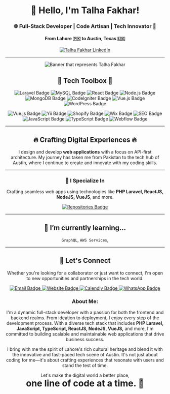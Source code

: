 <h1 align="center">👋 Hello, I'm Talha Fakhar!</h1>
<h3 align="center">🌐 Full-Stack Developer | Code Artisan | Tech Innovator 🚀</h3>
<h4 align="center">From Lahore 🇵🇰 to Austin, Texas 🇺🇸</h4>

<p align="center">
  <a href="https://www.linkedin.com/in/talhafakhar"><img src="https://img.shields.io/badge/LinkedIn-Talha%20Fakhar-blue?style=for-the-badge&logo=linkedin" alt="Talha Fakhar LinkedIn"></a>
</p>

---

<div align="center">
  <img src="https://talhafakhar.com/wp-content/uploads/2023/11/talhafakhar_banner.jpeg" alt="Banner that represents Talha Fakhar">
</div>

<h2 align="center">💼 Tech Toolbox 🧰</h2>

<p align="center">
  <!-- Laravel -->
  <img src="https://img.shields.io/badge/Laravel-F55247?style=for-the-badge&logo=laravel&logoColor=white" alt="Laravel Badge"/>
  <!-- MySQL -->
  <img src="https://img.shields.io/badge/MySQL-4479A1?style=for-the-badge&logo=mysql&logoColor=white" alt="MySQL Badge"/>
  <!-- React -->
  <img src="https://img.shields.io/badge/React-61DAFB?style=for-the-badge&logo=react&logoColor=black" alt="React Badge"/>
  <!-- Node.js -->
  <img src="https://img.shields.io/badge/Node.js-339933?style=for-the-badge&logo=node-dot-js&logoColor=white" alt="Node.js Badge"/>
  <!-- MongoDB -->
  <img src="https://img.shields.io/badge/MongoDB-47A248?style=for-the-badge&logo=mongodb&logoColor=white" alt="MongoDB Badge"/>
  <!-- CodeIgniter -->
  <img src="https://img.shields.io/badge/CodeIgniter-EF4223?style=for-the-badge&logo=codeigniter&logoColor=white" alt="CodeIgniter Badge"/>
  <!-- Vue.js -->
  <img src="https://img.shields.io/badge/Vue.js-4FC08D?style=for-the-badge&logo=vue-dot-js&logoColor=white" alt="Vue.js Badge"/>
  <!-- WordPress -->
  <img src="https://img.shields.io/badge/WordPress-21759B?style=for-the-badge&logo=wordpress&logoColor=white" alt="WordPress Badge"/>
  
</p>

<p align="center">
  <!-- Vue.js -->
  <img src="https://img.shields.io/badge/Vue.js-4FC08D?style=for-the-badge&logo=vue-dot-js&logoColor=white" alt="Vue.js Badge"/>
  <!-- Yii -->
  <img src="https://img.shields.io/badge/Yii-2A2A2A?style=for-the-badge&logo=yii&logoColor=white" alt="Yii Badge"/>
  <!-- Shopify -->
  <img src="https://img.shields.io/badge/Shopify-7AB55C?style=for-the-badge&logo=shopify&logoColor=white" alt="Shopify Badge"/>
  <!-- Wix -->
  <img src="https://img.shields.io/badge/Wix-000000?style=for-the-badge&logo=wix&logoColor=white" alt="Wix Badge"/>
  <!-- SEO -->
  <img src="https://img.shields.io/badge/SEO-20232A?style=for-the-badge" alt="SEO Badge"/>
    <!-- JavaScript -->
  <img src="https://img.shields.io/badge/JavaScript-F7DF1E?style=for-the-badge&logo=javascript&logoColor=black" alt="JavaScript Badge"/>
  <!-- TypeScript -->
  <img src="https://img.shields.io/badge/TypeScript-3178C6?style=for-the-badge&logo=typescript&logoColor=white" alt="TypeScript Badge"/>
  <!-- Webflow -->
  <img src="https://img.shields.io/badge/Webflow-4353FF?style=for-the-badge&logo=webflow&logoColor=white" alt="Webflow Badge"/>
</p>

---

<h2 align="center">🔥 Crafting Digital Experiences 🔥</h2>
<p align="center">
  I design and develop <b>web applications</b> with a focus on API-first architecture. My journey has taken me from Pakistan to the tech hub of Austin, where I continue to create and innovate with my coding skills.
</p>

---

<h3 align="center">🚀 I Specialize In</h3>
<p align="center">
  Crafting seamless web apps using technologies like <b>PHP Laravel, ReactJS, NodeJS, VueJS</b>, and more.
</p>

<p align="center">
  <a href="https://github.com/TalhaFakhar?tab=repositories">
    <img src="https://img.shields.io/badge/Check_Out-My_Repositories-green?style=for-the-badge" alt="Repositories Badge"/>
  </a>
</p>

---

<h2 align="center">🌱 I’m currently learning...</h2>
<p align="center">
  <!-- Put things you are learning here -->
  <code>GraphQL</code>,
  <code>AWS Services</code>,
  <!-- Add more as you like -->
</p>

---

<h2 align="center">🤝 Let's Connect</h2>
<p align="center">
  Whether you're looking for a collaborator or just want to connect, I'm open to new opportunities and partnerships in the tech world.
</p>

<p align="center">
  <!-- Email -->
  <a href="mailto:hello@talhafakhar.com">
    <img src="https://img.shields.io/badge/Email-Me-D14836?style=for-the-badge&logo=gmail&logoColor=white" alt="Email Badge"/>
  </a>
  <!-- Website -->
  <a href="https://talhafakhar.com/">
    <img src="https://img.shields.io/badge/Website-talhafakhar.com-1F425F?style=for-the-badge&logo=google-chrome&logoColor=white" alt="Website Badge"/>
  </a>
  <!-- Calendly -->
  <a href="https://calendly.com/talhafakhar/discoverycall">
    <img src="https://img.shields.io/badge/Calendly-Discovery_Call-00A2FF?style=for-the-badge&logo=calendly&logoColor=white" alt="Calendly Badge"/>
  </a>
  <!-- WhatsApp -->
  <a href="https://wa.me/+15067004391">
    <img src="https://img.shields.io/badge/WhatsApp-+1 506 700 4391-25D366?style=for-the-badge&logo=whatsapp&logoColor=white" alt="WhatsApp Badge"/>
  </a>
</p>


<h3 align="center">About Me:</h3>
<p align="center">
  I'm a dynamic full-stack developer with a passion for both the frontend and backend realms. From ideation to deployment, I enjoy every step of the development process. With a diverse tech stack that includes <b>PHP Laravel, JavaScript, TypeScript, ReactJS, NodeJS, VueJS,</b> and more, I'm committed to building scalable and maintainable web applications that drive business success.
</p>

<p align="center">
  I bring with me the spirit of Lahore's rich cultural heritage and blend it with the innovative and fast-paced tech scene of Austin. It's not just about coding for me—it's about crafting experiences that resonate with users and stand the test of time.
</p>

<p align="center">
  Let's make the digital world a better place,
  <br>
  <span style="font-size:2em;"><strong>one line of code at a time. 🚀</strong></span>
</p>


